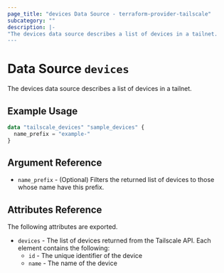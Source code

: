 ```yaml
---
page_title: "devices Data Source - terraform-provider-tailscale"
subcategory: ""
description: |-
"The devices data source describes a list of devices in a tailnet.
---
```


# Data Source `devices`

The devices data source describes a list of devices in a tailnet.

## Example Usage

```terraform
data "tailscale_devices" "sample_devices" {
  name_prefix = "example-"
}

```

## Argument Reference

- `name_prefix` - (Optional) Filters the returned list of devices to those whose name have this prefix.

## Attributes Reference

The following attributes are exported.

- `devices` - The list of devices returned from the Tailscale API. Each element contains the following:
  - `id` - The unique identifier of the device
  - `name` - The name of the device
